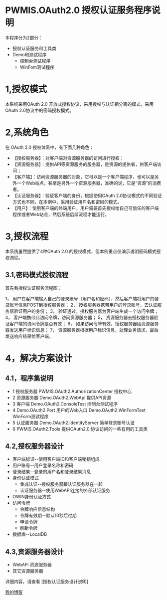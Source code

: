 PWMIS.OAuth2.0 授权认证服务程序说明
=====================================

本程序分为2部分：
* 授权认证服务和工具类
* Demo和测试程序
	* 控制台测试程序
	* WinFom测试程序

# 1,授权模式
本系统采用OAuth 2.0 开放式授权协议，采用授权与认证相分离的模式，采用OAuth 2.0协议中的密码授权模式。

# 2,系统角色
在 OAuth 2.0 授权体系中，有下面几种角色：
* 【授权服务器】：对客户端对资源服务器的访问进行授权；
* 【资源服务器】：提供API等资源服务的服务器，是资源的提供者，供客户端访问；
* 【客户端】：访问资源服务器的对象，它可以是一个客户端程序，也可以是另外一个Web站点，甚至是另外一个资源服务器，准确的说，它是“资源”的消费者。
* 【认证服务器】：验证客户端的身份，根据使用OAuth 2.0协议模式的不同验证方式也不同，在本例中，采用验证用户名和密码的模式。
* 【用户】：使用客户端的终端用户，用户需要首先授权给自己可信任的客户端程序或者Web站点，然后系统后续流程才能运行。

# 3,授权流程
本系统虽然提供了4种OAuth 2.0 的授权模式，但本例重点仅演示说明密码模式授权流程。

## 3.1,密码模式授权流程
首先看授权认证服务流程图：
 

1，	用户在客户端输入自己的登录账号（用户名和密码），然后客户端将用户的登录账号信息POST到授权服务器；
2，	授权服务器携带用户的登录账号，去认证服务器验证用户的身份；
3，	验证通过，授权服务器为客户端生成一个访问令牌；
4，	客户端携带此访问令牌，访问资源服务器；
5，	资源服务器去授权服务器验证客户端的访问令牌是否有效；
6，	如果访问令牌有效，授权服务器给资源服务器发送用户标识信息；
7，	资源服务器根据用户标识信息，处理业务请求，最后发送响应结果给客户端。

# 4，解决方案设计
## 4.1，程序集说明
* 1	授权服务器	PWMIS.OAuth2.AuthorizationCenter	授权中心
* 2	资源服务器	Demo.OAuth2.WebApi	提供API资源
* 3	客户端	Demo.OAuth2.ConsoleTest	控制台测试程序
* 4		Demo.OAuth2.Port	用户的Web入口
                Demo.OAuth2.WinFormTest WinForm测试程序
* 5	认证服务器	Demo.OAuth2.IdentityServer	简单登录账号认证
* 6		PWMIS.OAuth2.Tools	提供OAuth2.0 协议访问的一些有用的工具类

## 4.2,授权服务器设计
* 客户端标识--使用客户端ID和客户端秘钥组成
* 用户账号--用户登录名称和密码
* 登录结果--登录的用户名和登录结果消息
* 身份认证模式
	* 集成认证--授权服务器跟认证服务器在一起
	* 认证服务器--使用WebAPI连接的外部认证服务
* OWIN身份认证方式
* 访问令牌
	* 令牌响应信息结构
	* 令牌有效期--默认10秒后过期
	* 申请令牌
	* 刷新令牌
* 数据库--LocalDB

## 4.3,资源服务器设计
* WebAPi 资源服务器
* 其它资源服务器

详细内容，请查看 [授权认证服务设计说明]

[我的博客](http://www.cnblogs.com/bluedoctor ) 
